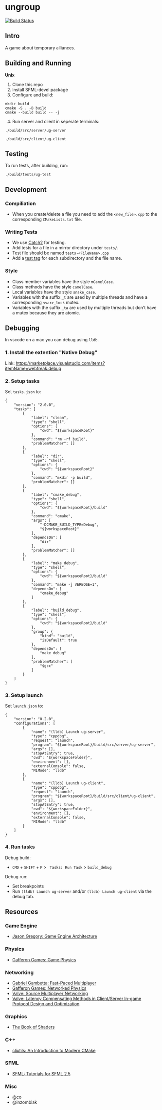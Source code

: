 # ungroup

[![Build Status](https://travis-ci.com/ungroup/ungroup_game.svg?branch=master)](https://travis-ci.com/ungroup/ungroup_game)

## Intro

A game about temporary alliances.

## Building and Running
**Unix**
1. Clone this repo
2. Install SFML-devel package
3. Configure and build:
```
mkdir build
cmake -S . -B build
cmake --build build -- -j
```
4. Run server and client in seperate terminals:
```
./build/src/server/ug-server
```
```
./build/src/client/ug-client
```

## Testing

To run tests, after building, run:
```
./build/tests/ug-test
```

## Development

### Compiliation

- When you create/delete a file you need to add the `<new_file>.cpp` to the corresponding `CMakeLists.txt` file. 

### Writing Tests

- We use [Catch2](https://github.com/catchorg/Catch2) for testing.
- Add tests for a file in a mirror directory under `tests/`.
- Test file should be named `tests-<FileName>.cpp`
- Add a [test tag](https://github.com/catchorg/Catch2/blob/67b4ada6b0fbe98368df934e1378aeae1ba7f235/docs/test-cases-and-sections.md#tags) for each subdirectory and the file name.

### Style
- Class member variables have the style `mCamelCase`.
- Class methods have the style `camelCase`.
- Local variables have the style `snake_case`.
- Variables with the suffix `_t` are used by multiple threads and have a corresponding `<var>_lock` mutex.
- Variables with the suffix `_ta` are used by multiple threads but don't have a mutex because they are atomic.

## Debugging

In vscode on a mac you can debug using `lldb`.

### 1. Install the extention "Native Debug"

Link: https://marketplace.visualstudio.com/items?itemName=webfreak.debug

### 2. Setup tasks

Set `tasks.json` to:
```
{
    "version": "2.0.0",
    "tasks": [
        {
            "label": "clean",
            "type": "shell",
            "options": {
                "cwd": "${workspaceRoot}"
            },
            "command": "rm -rf build",
            "problemMatcher": []
        },
        {
            "label": "dir",
            "type": "shell",
            "options": {
                "cwd": "${workspaceRoot}"
            },
            "command": "mkdir -p build",
            "problemMatcher": []
        },
        {
            "label": "cmake_debug",
            "type": "shell",
            "options": {
                "cwd": "${workspaceRoot}/build"
            },
            "command": "cmake",
            "args": [
                "-DCMAKE_BUILD_TYPE=Debug",
                "${workspaceRoot}"
            ],
            "dependsOn": [
                "dir"
            ],
            "problemMatcher": []
        },
        {
            "label": "make_debug",
            "type": "shell",
            "options": {
                "cwd": "${workspaceRoot}/build"
            },
            "command": "make -j VERBOSE=1",
            "dependsOn": [
                "cmake_debug"
            ]
        },
        {
            "label": "build_debug",
            "type": "shell",
            "options": {
                "cwd": "${workspaceRoot}/build"
            },
            "group": {
                "kind": "build",
                "isDefault": true
            },
            "dependsOn": [
                "make_debug"
            ],
            "problemMatcher": [
                "$gcc"
            ]
        }
    ]
}
```

### 3. Setup launch

Set `launch.json` to:
```
{
    "version": "0.2.0",
    "configurations": [
        {
            "name": "(lldb) Launch ug-server",
            "type": "cppdbg",
            "request": "launch",
            "program": "${workspaceRoot}/build/src/server/ug-server",
            "args": [],
            "stopAtEntry": true,
            "cwd": "${workspaceFolder}",
            "environment": [],
            "externalConsole": false,
            "MIMode": "lldb"
        },
        {
            "name": "(lldb) Launch ug-client",
            "type": "cppdbg",
            "request": "launch",
            "program": "${workspaceRoot}/build/src/client/ug-client",
            "args": [],
            "stopAtEntry": true,
            "cwd": "${workspaceFolder}",
            "environment": [],
            "externalConsole": false,
            "MIMode": "lldb"
        }
    ]
}
```

### 4. Run tasks

Debug build:
- `CMD` + `SHIFT` + `P` >  ` Tasks: Run Task` > `build_debug`

Debug run:
- Set breakpoints
- Run `(lldb) Launch ug-server` and/or `(lldb) Launch ug-client` via the debug tab.

## Resources

### Game Engine
- [Jason Gregory: Game Engine Architecture](https://g.co/kgs/B9LnMR)

### Physics
- [Gafferon Games: Game Physics](https://web.archive.org/web/20181107181427/https://gafferongames.com/categories/game-physics)

### Networking
- [Gabriel Gambetta: Fast-Paced Multiplayer](https://www.gabrielgambetta.com/client-server-game-architecture.html)
- [Gafferon Games: Networked Physics](https://web.archive.org/web/20181107181445/https://gafferongames.com/categories/networked-physics)
- [Valve: Source Multiplayer Networking](https://developer.valvesoftware.com/wiki/Source_Multiplayer_Networking)
- [Valve: Latency Compensating Methods in Client/Server In-game Protocol Design and Optimization](https://developer.valvesoftware.com/wiki/Latency_Compensating_Methods_in_Client/Server_In-game_Protocol_Design_and_Optimization)

### Graphics

- [The Book of Shaders](https://thebookofshaders.com/)

### C++

- [cliutils: An Introduction to Modern CMake](https://cliutils.gitlab.io/modern-cmake/)

### SFML

- [SFML: Tutorials for SFML 2.5](https://www.sfml-dev.org/tutorials/2.5/)

### Misc
- @co
- @inzombiak
